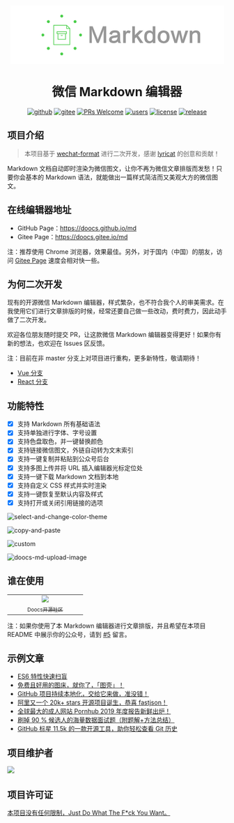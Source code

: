 <p align="center">
  <a href="https://github.com/doocs/md">
    <img src="./assets/images/logo-2.png">
  </a>
</p>
<h1 align="center">微信 Markdown 编辑器</h1>

<div align="center">

[![github](https://badgen.net/badge/⭐/GitHub/cyan)](https://github.com/doocs/md) [![gitee](https://badgen.net/badge/⭐/Gitee/cyan)](https://gitee.com/doocs/md) [![PRs Welcome](https://badgen.net/badge/PRs/welcome/green)](../../pulls) [![users](https://badgen.net/badge/who's/using/green)](../../issues) [![license](https://badgen.net/github/license/doocs/md)](./LICENSE) [![release](https://img.shields.io/github/v/release/doocs/md.svg)](../../releases)

</div>

## 项目介绍
> 本项目基于 [wechat-format](https://github.com/lyricat/wechat-format) 进行二次开发，感谢 [lyricat](https://github.com/lyricat) 的创意和贡献！

Markdown 文档自动即时渲染为微信图文，让你不再为微信文章排版而发愁！只要你会基本的 Markdown 语法，就能做出一篇样式简洁而又美观大方的微信图文。

## 在线编辑器地址
- GitHub Page：https://doocs.github.io/md
- Gitee Page：https://doocs.gitee.io/md

注：推荐使用 Chrome 浏览器，效果最佳。另外，对于国内（中国）的朋友，访问 [Gitee Page](https://doocs.gitee.io/md) 速度会相对快一些。

## 为何二次开发
现有的开源微信 Markdown 编辑器，样式繁杂，也不符合我个人的审美需求。在我使用它们进行文章排版的时候，经常还要自己做一些改动，费时费力，因此动手做了二次开发。

欢迎各位朋友随时提交 PR，让这款微信 Markdown 编辑器变得更好！如果你有新的想法，也欢迎在 Issues 区反馈。

注：目前在非 master 分支上对项目进行重构，更多新特性，敬请期待！

- [Vue 分支](https://github.com/doocs/md/tree/m_create_vue)
- [React 分支](https://github.com/doocs/md/tree/chore-webpack)


## 功能特性
- [x] 支持 Markdown 所有基础语法
- [x] 支持单独进行字体、字号设置
- [x] 支持色盘取色，并一键替换颜色
- [x] 支持链接微信图文，外链自动转为文末索引
- [x] 支持一键复制并粘贴到公众号后台
- [x] 支持多图上传并将 URL 插入编辑器光标定位处
- [x] 支持一键下载 Markdown 文档到本地
- [x] 支持自定义 CSS 样式并实时渲染
- [x] 支持一键恢复至默认内容及样式
- [x] 支持打开或关闭引用链接的选项

<!-- 
![select-and-change-color-theme](./assets/images/doocs-md-select-and-change-color-theme.gif)

![copy-and-paste](./assets/images/doocs-md-copy-and-paste.gif)

![custom](./assets/images/doocs-md-custom-css.gif)

![doocs-md-upload-image](./assets/images/doocs-md-upload-image.gif) 
-->

![select-and-change-color-theme](https://imgkr.cn-bj.ufileos.com/32c05c23-6309-491f-bd0d-f22a62c944b4.gif)

![copy-and-paste](https://imgkr.cn-bj.ufileos.com/31f16c2f-480c-4ea3-bb89-89b6e14d18e5.gif)

![custom](https://imgkr.cn-bj.ufileos.com/bbf0a0b6-b817-4626-bf79-4e18df318681.gif)

![doocs-md-upload-image](https://imgkr.cn-bj.ufileos.com/97db3cd6-bddc-4eff-8635-472631b0a642.gif) 

## 谁在使用
<table>
    <tr>
      <td align="center" style="width: 160px;">
        <a href="https://github.com/doocs">
          <img src="https://user-images.githubusercontent.com/21008209/71453045-50269300-27c4-11ea-835d-084439d17d72.png" style="width: 500px;"><br>
          <sub>Doocs开源社区</sub>
        </a>
    </tr>
</table>

注：如果你使用了本 Markdown 编辑器进行文章排版，并且希望在本项目 README 中展示你的公众号，请到 [#5](https://github.com/doocs/md/issues/5) 留言。

## 示例文章
- [ES6 特性快速扫盲](https://mp.weixin.qq.com/s/I3EzOO0skf8xDCGtyYM5Lg)
- [免费且好用的图床，就你了，「图壳」！](https://mp.weixin.qq.com/s/0HhgHLo_tTRFZcC-CVjDbw)
- [GitHub 项目持续本地化，交给它来做，准没错！](https://mp.weixin.qq.com/s/KO4xHr4EI0YfjF0hiT3pbw)
- [阿里又一个 20k+ stars 开源项目诞生，恭喜 fastjson！](https://mp.weixin.qq.com/s/RNKDCK2KoyeuMeEs6GUrow)
- [全球最大的成人网站 Pornhub 2019 年度报告新鲜出炉！](https://mp.weixin.qq.com/s/LY5kOzof1h3I0bw7tCkV1Q)
- [刷掉 90 % 候选人的海量数据面试题（附题解+方法总结）](https://mp.weixin.qq.com/s/rjGqxUvrEqJNlo09GrT1Dw)
- [GitHub 标星 11.5k 的一款开源工具，助你轻松查看 Git 历史](https://mp.weixin.qq.com/s/PK-ikENqF13Lmqy2pcMhYQ)

## 项目维护者
<!-- ALL-CONTRIBUTORS-LIST:START - Do not remove or modify this section -->

<a href="https://opencollective.com/doocs-md/contributors.svg?width=890&button=true"><img src="https://opencollective.com/doocs-md/contributors.svg?width=890&button=false" /></a>

<!-- ALL-CONTRIBUTORS-LIST:END -->

## 项目许可证
[本项目没有任何限制，Just Do What The F*ck You Want。](LICENSE)
